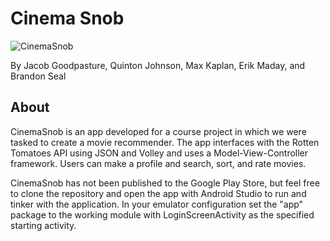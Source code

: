 Cinema Snob
===================
![CinemaSnob](http://i.imgur.com/DDpyxg4.png)

By Jacob Goodpasture, Quinton Johnson, Max Kaplan, Erik Maday, and Brandon Seal

About
-----------------------------
CinemaSnob is an app developed for a course project in which we were tasked to create a movie recommender. The app interfaces with the Rotten Tomatoes API using JSON and Volley and uses a Model-View-Controller framework. Users can make a profile and search, sort, and rate movies.

CinemaSnob has not been published to the Google Play Store, but feel free to clone the repository and open the app with Android Studio to run and tinker with the application. In your emulator configuration set the "app" package to the working module with LoginScreenActivity as the specified starting activity.
